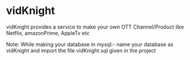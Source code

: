 # vidKnight
vidKnight provides a service to make your own OTT Channel/Product like Netflix, amazonPrime, AppleTv etc

Note:
While making your database in mysql:- name your database as vidKnight and import the file vidKnight.sql given in the project 
